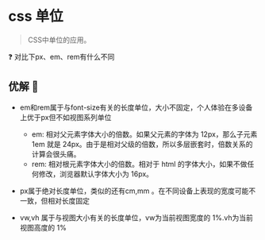 # css 单位

> CSS中单位的应用。

❓ 对比下px、em、rem有什么不同

## 优解 🚀

* em和rem属于与font-size有关的长度单位，大小不固定，个人体验在多设备上优于px但不如视图系列单位

  * em: 相对父元素字体大小的倍数。如果父元素的字体为 12px，那么子元素 1em 就是 24px。由于是相对父级的倍数，所以多层嵌套时，倍数关系的计算会很头痛。
  * rem: 相对根元素字体大小的倍数。相对于 html 的字体大小，如果不做任何修改，浏览器默认字体大小为 16px。

* px属于绝对长度单位，类似的还有cm,mm 。在不同设备上表现的宽度可能不一致，但相对长度固定
* vw,vh 属于与视图大小有关的长度单位，vw为当前视图宽度的 1%.vh为当前视图高度的 1%
